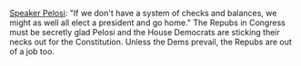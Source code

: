 <a href="https://twitter.com/someknew/status/1190634848152514560">Speaker Pelosi</a>: "If we don't have a system of checks and balances, we might as well all elect a president and go home." The Repubs in Congress must be secretly glad Pelosi and the House Democrats are sticking their necks out for the Constitution. Unless the Dems prevail, the Repubs are out of a job too. 
